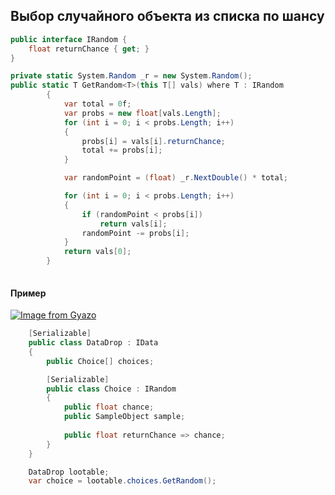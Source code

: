 ## Выбор случайного объекта из списка по шансу
```csharp
public interface IRandom {
    float returnChance { get; }
}
```

```csharp
private static System.Random _r = new System.Random();
public static T GetRandom<T>(this T[] vals) where T : IRandom
        {
            var total = 0f;
            var probs = new float[vals.Length];
            for (int i = 0; i < probs.Length; i++)
            {
                probs[i] = vals[i].returnChance;
                total += probs[i];
            }

            var randomPoint = (float) _r.NextDouble() * total;

            for (int i = 0; i < probs.Length; i++)
            {
                if (randomPoint < probs[i])
                    return vals[i];
                randomPoint -= probs[i];
            }
            return vals[0];
        }
        
```
#### Пример
[![Image from Gyazo](https://i.gyazo.com/cf4ef1ab0f827b0249f04dc04d83db94.png)](https://gyazo.com/cf4ef1ab0f827b0249f04dc04d83db94)
```csharp
    [Serializable]
    public class DataDrop : IData
    {
        public Choice[] choices;

        [Serializable]
        public class Choice : IRandom
        {
            public float chance;
            public SampleObject sample;
            
            public float returnChance => chance;
        }
    }
```

```csharp
    DataDrop lootable;
    var choice = lootable.choices.GetRandom();
```
